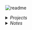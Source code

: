 ![readme](https://github.com/jepeake/jepeake/assets/59978422/0a1ae556-bd41-4ba5-ae5a-07e9948a1f27)

<details>
<summary><i>Projects</i></summary>

<br>

| <i>Repository</i> | <i>Description</i> |
|--------------------|--------------------|
| <i>[Architectural Optimisation](https://github.com/jepeake/Architectural-Optimisation)</i> | <i> Microarchitectural Exploration with Splay Trees & SimpleScalar. </i>|
| <i>[Neural Network for Regression](https://github.com/jepeake/NN-For-Regression)</i> | <i> A NN Mini-Library & NN Regressor Model to Estimate Housing Prices. </i>|
| <i>[Decision Tree Classifier](https://github.com/jepeake/Decision-Tree-Classifier)</i> | <i> Implementation of a Decision Tree Classifier to Determine Location based on Signal Strength.</i>|
| <i>[C-to-RISCV Compiler](https://github.com/jepeake/C-to-RISCV-Compiler)</i> | <i>C to RISC-V Compiler Implemented with C++, Lex, & Bison</i> |
| <i>[RISC-V CPU](https://github.com/jepeake/RISCV-CPU)</i> | <i> RISC-V CPU Implemented in SystemVerilog & Verified with C++/Verilator </i>|
| <i>[Pathfinder](https://github.com/jepeake/pathfinding-robot)</i> | <i> Autonomous Pathfinder Robot to Navigate, Map & Find Shortest Path through a Maze. </i>|

</details>

<details>
<summary><i>Notes</i></summary>

<br>

| <i>Repository</i> | <i>Description</i> |
|--------------------|--------------------|
| <i>[Imperial EIE Notes](https://github.com/jepeake/Imperial-EIE-Notes)</i> | <i> Notes from Imperial College EIE 3rd Year Course. </i>|

</details>
